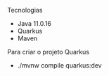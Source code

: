 Tecnologias
- Java 11.0.16
- Quarkus
- Maven

Para criar o projeto Quarkus
- ./mvnw compile quarkus:dev